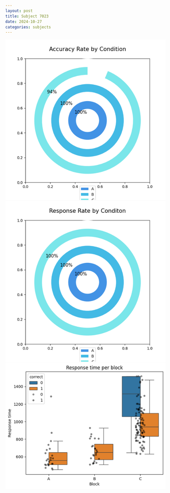 ```yaml
---
layout: post
title: Subject 7023
date: 2024-10-27
categories: subjects
---
```


![](data/7023/run-17/7023_accuracy_rate.png)
![](data/7023/run-17/7023_response_rate.png)
![](data/7023/run-17/7023_rt.png)
